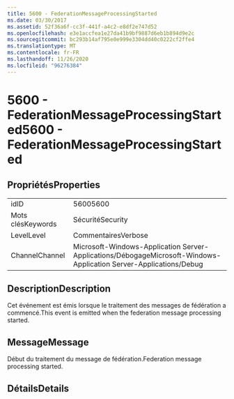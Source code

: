```yaml
---
title: 5600 - FederationMessageProcessingStarted
ms.date: 03/30/2017
ms.assetid: 52f36a6f-cc3f-441f-a4c2-e8df2e747d52
ms.openlocfilehash: e3e1accfea1e27da41b9bf9887d6eb1b894d9e2c
ms.sourcegitcommit: bc293b14af795e0e999e3304dd40c0222cf2ffe4
ms.translationtype: MT
ms.contentlocale: fr-FR
ms.lasthandoff: 11/26/2020
ms.locfileid: "96276384"
---
```

# <a name="5600---federationmessageprocessingstarted"></a><span data-ttu-id="b9dae-102">5600 - FederationMessageProcessingStarted</span><span class="sxs-lookup"><span data-stu-id="b9dae-102">5600 - FederationMessageProcessingStarted</span></span>

## <a name="properties"></a><span data-ttu-id="b9dae-103">Propriétés</span><span class="sxs-lookup"><span data-stu-id="b9dae-103">Properties</span></span>  
  
|||  
|-|-|  
|<span data-ttu-id="b9dae-104">id</span><span class="sxs-lookup"><span data-stu-id="b9dae-104">ID</span></span>|<span data-ttu-id="b9dae-105">5600</span><span class="sxs-lookup"><span data-stu-id="b9dae-105">5600</span></span>|  
|<span data-ttu-id="b9dae-106">Mots clés</span><span class="sxs-lookup"><span data-stu-id="b9dae-106">Keywords</span></span>|<span data-ttu-id="b9dae-107">Sécurité</span><span class="sxs-lookup"><span data-stu-id="b9dae-107">Security</span></span>|  
|<span data-ttu-id="b9dae-108">Level</span><span class="sxs-lookup"><span data-stu-id="b9dae-108">Level</span></span>|<span data-ttu-id="b9dae-109">Commentaires</span><span class="sxs-lookup"><span data-stu-id="b9dae-109">Verbose</span></span>|  
|<span data-ttu-id="b9dae-110">Channel</span><span class="sxs-lookup"><span data-stu-id="b9dae-110">Channel</span></span>|<span data-ttu-id="b9dae-111">Microsoft-Windows-Application Server-Applications/Débogage</span><span class="sxs-lookup"><span data-stu-id="b9dae-111">Microsoft-Windows-Application Server-Applications/Debug</span></span>|  
  
## <a name="description"></a><span data-ttu-id="b9dae-112">Description</span><span class="sxs-lookup"><span data-stu-id="b9dae-112">Description</span></span>  

 <span data-ttu-id="b9dae-113">Cet événement est émis lorsque le traitement des messages de fédération a commencé.</span><span class="sxs-lookup"><span data-stu-id="b9dae-113">This event is emitted when the federation message processing started.</span></span>  
  
## <a name="message"></a><span data-ttu-id="b9dae-114">Message</span><span class="sxs-lookup"><span data-stu-id="b9dae-114">Message</span></span>  

 <span data-ttu-id="b9dae-115">Début du traitement du message de fédération.</span><span class="sxs-lookup"><span data-stu-id="b9dae-115">Federation message processing started.</span></span>  
  
## <a name="details"></a><span data-ttu-id="b9dae-116">Détails</span><span class="sxs-lookup"><span data-stu-id="b9dae-116">Details</span></span>

